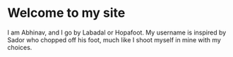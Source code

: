 # Welcome to my site
I am Abhinav, and I go by Labadal or Hopafoot. My username is inspired by Sador who chopped off his foot, much like I shoot myself in mine with my choices.
